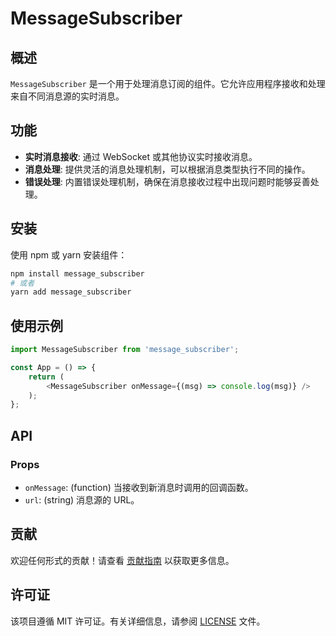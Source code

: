 # MessageSubscriber

## 概述
`MessageSubscriber` 是一个用于处理消息订阅的组件。它允许应用程序接收和处理来自不同消息源的实时消息。

## 功能
- **实时消息接收**: 通过 WebSocket 或其他协议实时接收消息。
- **消息处理**: 提供灵活的消息处理机制，可以根据消息类型执行不同的操作。
- **错误处理**: 内置错误处理机制，确保在消息接收过程中出现问题时能够妥善处理。

## 安装
使用 npm 或 yarn 安装组件：
```bash
npm install message_subscriber
# 或者
yarn add message_subscriber
```

## 使用示例
```javascript
import MessageSubscriber from 'message_subscriber';

const App = () => {
    return (
        <MessageSubscriber onMessage={(msg) => console.log(msg)} />
    );
};
```

## API
### Props
- `onMessage`: (function) 当接收到新消息时调用的回调函数。
- `url`: (string) 消息源的 URL。

## 贡献
欢迎任何形式的贡献！请查看 [贡献指南](CONTRIBUTING.md) 以获取更多信息。

## 许可证
该项目遵循 MIT 许可证。有关详细信息，请参阅 [LICENSE](LICENSE) 文件。